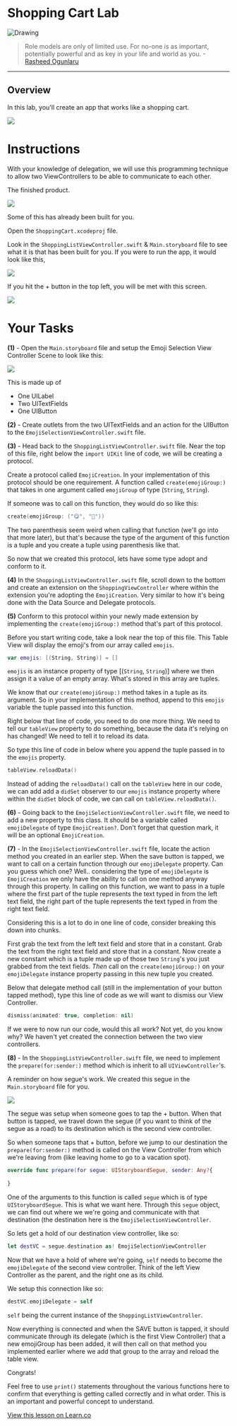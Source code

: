 # Shopping Cart Lab 


![Drawing](http://i.imgur.com/KcAYJFV.jpg?1)  

> Role models are only of limited use. For no-one is as important, potentially powerful and as key in your life and world as you. -[Rasheed Ogunlaru](https://en.wikipedia.org/wiki/Rasheed_Ogunlaru)
 
---
## Overview

In this lab, you'll create an app that works like a shopping cart. 

![](http://i.imgur.com/2NMfm0Y.png?1)

# Instructions

With your knowledge of delegation, we will use this programming technique to allow two ViewControllers to be able to communicate to each other.

The finished product.

![](http://i.imgur.com/U1ye2GD.png?1)

Some of this has already been built for you. 

Open the `ShoppingCart.xcodeproj` file.

Look in the `ShoppingListViewController.swift` & `Main.storyboard` file to see what it is that has been built for you. If you were to run the app, it would look like this,

![](http://i.imgur.com/ZAIaHU1.png?1)

If you hit the + button in the top left, you will be met with this screen.

![](http://i.imgur.com/XpRs4FY.png?1)

# Your Tasks

**(1)** - Open the `Main.storyboard` file and setup the Emoji Selection View Controller Scene to look like this:

![](http://i.imgur.com/KLFKx3f.png?1)

This is made up of
* One UILabel
* Two UITextFields
* One UIButton

**(2)** - Create outlets from the two UITextFields and an action for the UIButton to the 
`EmojiSelectionViewController.swift` file.

**(3)** - Head back to the `ShoppingListViewController.swift` file. Near the top of this file, right below the `import UIKit` line of code, we will be creating a protocol.

Create a protocol called `EmojiCreation`. In your implementation of this protocol should be one requirement. A function called `create(emojiGroup:)` that takes in one argument called `emojiGroup` of type (`String`, `String`).

If someone was to call on this function, they would do so like this:

```swift
create(emojiGroup: ("😋", "🤕"))
```

The two parenthesis seem weird when calling that function (we'll go into that more later), but that's because the type of the argument of this function is a tuple and you create a tuple using parenthesis like that.

So now that we created this protocol, lets have some type adopt and conform to it.

**(4)** In the `ShoppingListViewController.swift` file, scroll down to the bottom and create an extension on the `ShoppingViewController` where within the extension you're adopting the `EmojiCreation`. Very similar to how it's being done with the Data Source and Delegate protocols.

**(5)** Conform to this protocol within your newly made extension by implementing the `create(emojiGroup:)` method that's part of this protocol. 

Before you start writing code, take a look near the top of this file. This Table View will display the emoji's from our array called `emojis`.

```swift
var emojis: [(String, String)] = []
```

`emojis` is an instance property of type [(`String`, `String`)] where we then assign it a value of an empty array. What's stored in this array are tuples.

We know that our `create(emojiGroup:)` method takes in a tuple as its argument. So in your implementation of this method, append to this `emojis` variable the tuple passed into this function.

Right below that line of code, you need to do one more thing. We need to tell our `tableView` property to do something, because the data it's relying on has changed! We need to tell it to reload its data. 

So type this line of code in below where you append the tuple passed in to the `emojis` property.

```swift
tableView.reloadData()
```

Instead of adding the `reloadData()` call on the `tableView` here in our code, we can add add a `didSet` observer to our `emojis` instance property where within the `didSet` block of code, we can call on `tableView.reloadData()`.

**(6)** - Going back to the `EmojiSelectionViewController.swift` file, we need to add a new property to this class. It should be a variable called `emojiDelegate` of type `EmojiCreation?`. Don't forget that question mark, it will be an optional `EmojiCreation`. 

**(7)** - In the `EmojiSelectionViewController.swift` file, locate the action method you created in an earlier step. When the save button is tapped, we want to call on a certain function through our `emojiDelegate` property. Can you guess which one? Well.. considering the type of `emojiDelegate` is  `EmojiCreation` we only have the ability to call on one method anyway through this property. In calling on this function, we want to pass in a tuple where the first part of the tuple represents the text typed in from the left text field, the right part of the tuple represents the text typed in from the right text field.

Considering this is a lot to do in one line of code, consider breaking this down into chunks.

First grab the text from the left text field and store that in a constant. Grab the text from the right text field and store that in a constant. Now create a new constant which is a tuple made up of those two `String`'s you just grabbed from the text fields. _Then_ call on the `create(emojiGroup:)` on your `emojiDelegate` instance property passing in this new tuple you created.

Below that delegate method call (still in the implementation of your button tapped method), type this line of code as we will want to dismiss our View Controller.

```swift
dismiss(animated: true, completion: nil)
```

If we were to now run our code, would this all work? Not yet, do you know why? We haven't yet created the connection between the two view controllers.

**(8)** - In the `ShoppingListViewController.swift` file, we need to implement the `prepare(for:sender:)` method which is inherit to all `UIViewController`'s.

A reminder on how segue's work. We created this segue in the `Main.storyboard` file for you.

![](http://i.imgur.com/Q8eNidn.png?1)

The segue was setup when someone goes to tap the + button. When that button is tapped, we travel down the segue (if you want to think of the segue as a road) to its destination which is the second view controller.

So when someone taps that + button, before we jump to our destination the `prepare(for:sender:)` method is called on the View Controller from which we're leaving from (like leaving home to go to a vacation spot). 

```swift
override func prepare(for segue: UIStoryboardSegue, sender: Any?{
        
}
```

One of the arguments to this function is called `segue` which is of type `UIStoryboardSegue`. This is what we want here. Through this `segue` object, we can find out where we we're going and communicate with that destination (the destination here is the `EmojiSelectionViewController`.

So lets get a hold of our destination view controller, like so:

```swift
let destVC = segue.destination as! EmojiSelectionViewController
```

Now that we have a hold of where we're going, `self` needs to become the `emojiDelegate` of the second view controller. Think of the left View Controller as the parent, and the right one as its child.

We setup this connection like so:

```swift
destVC.emojiDelegate = self
```

`self` being the current instance of the `ShoppingListViewController`.

Now everything is connected and when the SAVE button is tapped, it should communicate through its delegate (which is the first View Controller) that a new emojiGroup has been added, it will then call on that method you implemented earlier where we add that group to the array and reload the table view.

Congrats!

Feel free to use `print()` statements throughout the various functions here to confirm that everything is getting called correctly and in what order. This is an important and powerful concept to understand.

<a href='https://learn.co/lessons/ProtocolDelegate' data-visibility='hidden'>View this lesson on Learn.co</a>
